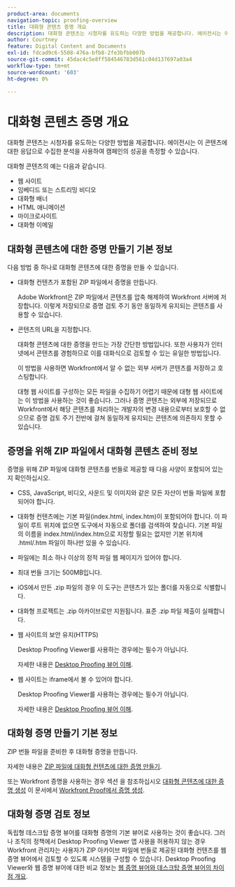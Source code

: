 ```yaml
---
product-area: documents
navigation-topic: proofing-overview
title: 대화형 콘텐츠 증명 개요
description: 대화형 콘텐츠는 시청자를 유도하는 다양한 방법을 제공합니다. 에이전시는 이 콘텐츠에 대한 응답으로 수집한 분석을 사용하여 캠페인의 성공을 측정할 수 있습니다.
author: Courtney
feature: Digital Content and Documents
exl-id: fdcad9c6-5508-476a-bfb8-2fe3bfbb007b
source-git-commit: 45dac4c5e8ff584546783d561c04d137697a03a4
workflow-type: tm+mt
source-wordcount: '603'
ht-degree: 0%

---
```


# 대화형 콘텐츠 증명 개요

<!-- Audited: 01/2024 -->

대화형 콘텐츠는 시청자를 유도하는 다양한 방법을 제공합니다. 에이전시는 이 콘텐츠에 대한 응답으로 수집한 분석을 사용하여 캠페인의 성공을 측정할 수 있습니다.

대화형 콘텐츠의 예는 다음과 같습니다.

* 웹 사이트
* 임베디드 또는 스트리밍 비디오
* 대화형 배너
* HTML 애니메이션
* 마이크로사이트
* 대화형 이메일

## 대화형 콘텐츠에 대한 증명 만들기 기본 정보

다음 방법 중 하나로 대화형 콘텐츠에 대한 증명을 만들 수 있습니다.

* 대화형 컨텐츠가 포함된 ZIP 파일에서 증명을 만듭니다.

  Adobe Workfront은 ZIP 파일에서 콘텐츠를 압축 해제하여 Workfront 서버에 저장합니다. 이렇게 저장되므로 증명 검토 주기 동안 동일하게 유지되는 콘텐츠를 사용할 수 있습니다.

* 콘텐츠의 URL을 지정합니다.

  대화형 콘텐츠에 대한 증명을 만드는 가장 간단한 방법입니다. 또한 사용자가 인터넷에서 콘텐츠를 경험하므로 이를 대화식으로 검토할 수 있는 유일한 방법입니다.

  이 방법을 사용하면 Workfront에서 알 수 없는 외부 서버가 콘텐츠를 저장하고 호스팅합니다.

  대형 웹 사이트를 구성하는 모든 파일을 수집하기 어렵기 때문에 대형 웹 사이트에는 이 방법을 사용하는 것이 좋습니다. 그러나 증명 콘텐츠는 외부에 저장되므로 Workfront에서 해당 콘텐츠를 처리하는 개발자의 변경 내용으로부터 보호할 수 없으므로 증명 검토 주기 전반에 걸쳐 동일하게 유지되는 콘텐츠에 의존하지 못할 수 있습니다.

## 증명을 위해 ZIP 파일에서 대화형 콘텐츠 준비 정보

증명을 위해 ZIP 파일에 대화형 콘텐츠를 번들로 제공할 때 다음 사양이 포함되어 있는지 확인하십시오.

* CSS, JavaScript, 비디오, 사운드 및 이미지와 같은 모든 자산이 번들 파일에 포함되어야 합니다.
* 대화형 컨텐츠에는 기본 파일(index.html, index.htm)이 포함되어야 합니다. 이 파일이 루트 위치에 없으면 도구에서 자동으로 폴더를 검색하여 찾습니다. 기본 파일의 이름을 index.html/index.htm으로 지정할 필요는 없지만 기본 위치에 .html/.htm 파일이 하나만 있을 수 있습니다.
* 파일에는 최소 하나 이상의 정적 파일 웹 페이지가 있어야 합니다.
* 최대 번들 크기는 500MB입니다.
* iOS에서 만든 .zip 파일의 경우 이 도구는 콘텐츠가 있는 폴더를 자동으로 식별합니다.
* 대화형 프로젝트는 .zip 아카이브로만 지원됩니다. 표준 .zip 파일 제출이 실패합니다.
* 웹 사이트의 보안 유지(HTTPS)

  Desktop Proofing Viewer를 사용하는 경우에는 필수가 아닙니다.

  자세한 내용은 [Desktop Proofing 뷰어 이해](../../../workfront-proof/wp-work-proofsfiles/review-proofs-dpv/destop-proofing-viewer.md).

* 웹 사이트는 iframe에서 볼 수 있어야 합니다.

  Desktop Proofing Viewer를 사용하는 경우에는 필수가 아닙니다.

  자세한 내용은 [Desktop Proofing 뷰어 이해](../../../workfront-proof/wp-work-proofsfiles/review-proofs-dpv/destop-proofing-viewer.md).

## 대화형 증명 만들기 기본 정보

ZIP 번들 파일을 준비한 후 대화형 증명을 만듭니다.

자세한 내용은 [ZIP 파일에 대화형 컨텐츠에 대한 증명 만들기](../../../review-and-approve-work/proofing/creating-proofs-within-workfront/generate-proof-interactive-content-.md).

또는 Workfront 증명을 사용하는 경우 섹션 을 참조하십시오 [대화형 콘텐츠에 대한 증명 생성](../../../workfront-proof/wp-work-proofsfiles/create-proofs-and-files/generate-proofs.md#generate-a-proof-for-interactive-content) 이 문서에서 [Workfront Proof에서 증명 생성](../../../workfront-proof/wp-work-proofsfiles/create-proofs-and-files/generate-proofs.md).

## 대화형 증명 검토 정보

독립형 데스크탑 증명 뷰어를 대화형 증명의 기본 뷰어로 사용하는 것이 좋습니다. 그러나 조직의 정책에서 Desktop Proofing Viewer 앱 사용을 허용하지 않는 경우 Workfront 관리자는 사용자가 ZIP 아카이브 파일에 번들로 제공된 대화형 컨텐츠를 웹 증명 뷰어에서 검토할 수 있도록 시스템을 구성할 수 있습니다. Desktop Proofing Viewer와 웹 증명 뷰어에 대한 비교 정보는 [웹 증명 뷰어와 데스크탑 증명 뷰어의 차이점 개요](../../../review-and-approve-work/proofing/proofing-overview/understand-differences-between-web-viewer.md).
